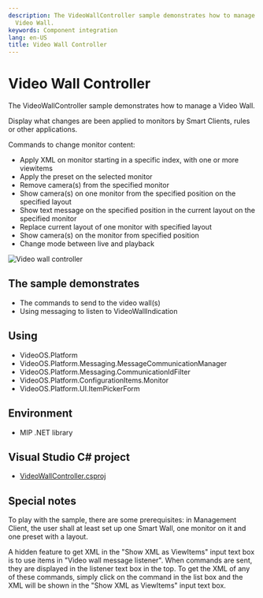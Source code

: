 ```yaml
---
description: The VideoWallController sample demonstrates how to manage a
  Video Wall.
keywords: Component integration
lang: en-US
title: Video Wall Controller
---
```


# Video Wall Controller

The VideoWallController sample demonstrates how to manage a Video Wall.

Display what changes are been applied to monitors by Smart Clients,
rules or other applications.

Commands to change monitor content:

- Apply XML on monitor starting in a specific index, with one or more
  viewitems
- Apply the preset on the selected monitor
- Remove camera(s) from the specified monitor
- Show camera(s) on one monitor from the specified position on the
  specified layout
- Show text message on the specified position in the current layout on
  the specified monitor
- Replace current layout of one monitor with specified layout
- Show camera(s) on the monitor from specified position
- Change mode between live and playback

![Video wall controller](video_wall_controller.png)

## The sample demonstrates

- The commands to send to the video wall(s)
- Using messaging to listen to VideoWallIndication

## Using

- VideoOS.Platform
- VideoOS.Platform.Messaging.MessageCommunicationManager
- VideoOS.Platform.Messaging.CommunicationIdFilter
- VideoOS.Platform.ConfigurationItems.Monitor
- VideoOS.Platform.UI.ItemPickerForm

## Environment

- MIP .NET library

## Visual Studio C\# project

- [VideoWallController.csproj](javascript:clone('https://github.com/milestonesys/mipsdk-samples-component','src/ComponentSamples.sln');)

## Special notes

To play with the sample, there are some prerequisites: in Management
Client, the user shall at least set up one Smart Wall, one monitor on it
and one preset with a layout.

A hidden feature to get XML in the "Show XML as ViewItems" input text box is to use items in "Video wall message listener". When commands are sent, they are displayed in the listener text box in the top. To get the XML of any of these commands, simply click on the command in the list box and the XML will be shown in the "Show XML as ViewItems" input text box.
